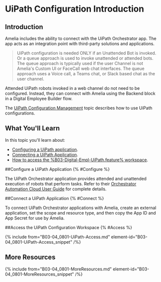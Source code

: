 # UiPath Configuration Introduction

## Introduction

Amelia includes the ability to connect with the UiPath Orchestrator app. The app acts as an integration point with third-party solutions and applications.

> UiPath configuration is needed ONLY if an Unattended Bot is invoked. Or a queue approach is used to invoke unattended or attended bots. The queue approach is typically used if the user Channel is not Amelia's Custom UI or FaceCall web chat interfaces. The queue approach uses a Voice call, a Teams chat, or Slack based chat as the user channel.

Attended UiPath robots invoked in a web channel do not need to be configured. Instead, they can connect with Amelia using the Backend block in a Digital Employee Builder flow.

The [UiPath Configuration Management](B03-04_0802-UiPath-Instance-Management.md) topic describes how to use UiPath configurations.

## What You'll Learn

In this topic you'll learn about:

* [Configuring a UiPath application](#Configure).
* [Connecting a UiPath Application](#Connect).
* [How to access the %B03-Digital-Empl-UiPath.feature% workspace](#Access).

##Configure a UiPath Application {% #Configure %}

The UiPath Orchestrator application provides attended and unattended execution of robots that perform tasks. Refer to their [Orchestrator Automation Cloud User Guide](https://docs.uipath.com/orchestrator/automation-cloud/latest/user-guide/introduction) for complete details.

##Connect a UiPath Application {% #Connect %}

To connect UiPath Orchestrator applications with Amelia, create an external application, set the scope and resource type, and then copy the App ID and App Secret for use by Amelia.

##Access the UiPath Configuration Workspace {% #Access %}

{% include from="B03-04_0801-UiPath-Access.md" element-id="B03-04_0801-UiPath-Access_snippet" /%}

## More Resources

{% include from="B03-04_0801-MoreResources.md" element-id="B03-04_0801-MoreResources_snippet" /%}
